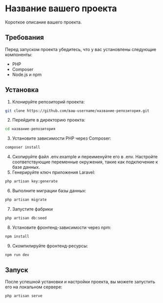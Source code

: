 # Название вашего проекта

Короткое описание вашего проекта.

## Требования

Перед запуском проекта убедитесь, что у вас установлены следующие компоненты:

- PHP
- Composer
- Node.js и npm

## Установка

1. Клонируйте репозиторий проекта:

```bash
git clone https://github.com/ваш-username/название-репозитория.git
```

2. Перейдите в директорию проекта:
```bash
cd название-репозитория
```
3. Установите зависимости PHP через Composer:
```bash
composer install
```
4. Скопируйте файл .env.example и переименуйте его в .env. Настройте соответствующие переменные окружения, такие как подключение к базе данных.
5. Генерируйте ключ приложения Laravel:
```bash
php artisan key:generate
```
6. Выполните миграции базы данных:
```bash
php artisan migrate
```
7. Запустите фабрики 
```bash
php artisan db:seed
```
8. Установите фронтенд-зависимости через npm:
```bash
npm install
``` 
9. Скомпилируйте фронтенд-ресурсы:
```bash
npm run dev
```

## Запуск
После успешной установки и настройки проекта, вы можете запустить его на локальном сервере:
```bash
php artisan serve
```
